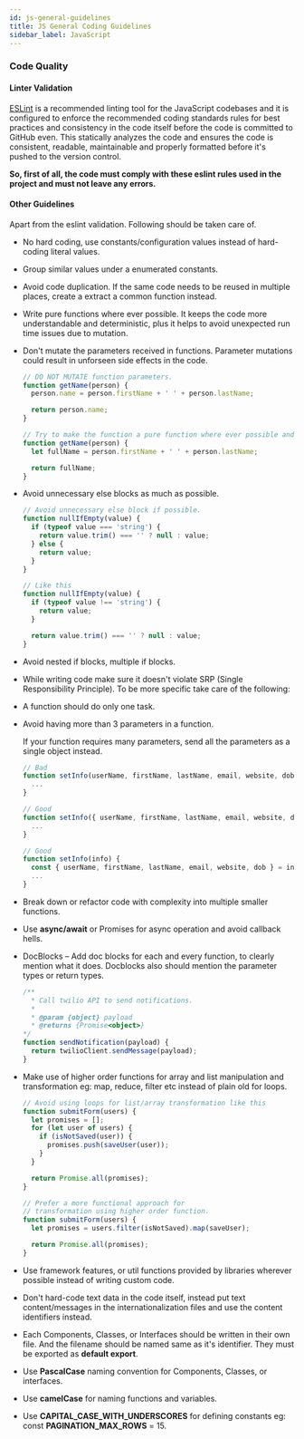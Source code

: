 ```yaml
---
id: js-general-guidelines
title: JS General Coding Guidelines
sidebar_label: JavaScript
---
```


### Code Quality

#### Linter Validation

[ESLint](https://eslint.org) is a recommended linting tool for the JavaScript codebases and it is configured to enforce the recommended coding standards rules for best practices and consistency in the code itself before the code is committed to GitHub even.
This statically analyzes the code and ensures the code is consistent, readable, maintainable and properly formatted before it's pushed to the version control.

**So, first of all, the code must comply with these eslint rules used in the project and must not leave any errors.**

#### Other Guidelines

Apart from the eslint validation. Following should be taken care of.

- No hard coding, use constants/configuration values instead of hard-coding literal values.

- Group similar values under a enumerated constants.

- Avoid code duplication. If the same code needs to be reused in multiple places, create a extract a common function instead.

- Write pure functions where ever possible. It keeps the code more understandable and deterministic, plus it helps to avoid unexpected run time issues due to mutation.

- Don't mutate the parameters received in functions. Parameter mutations could result in unforseen side effects in the code.

  ```js
  // DO NOT MUTATE function parameters.
  function getName(person) {
    person.name = person.firstName + ' ' + person.lastName;

    return person.name;
  }

  // Try to make the function a pure function where ever possible and avoid unnecessary side-effects.
  function getName(person) {
    let fullName = person.firstName + ' ' + person.lastName;

    return fullName;
  }
  ```

- Avoid unnecessary else blocks as much as possible.

  ```js
  // Avoid unnecessary else block if possible.
  function nullIfEmpty(value) {
    if (typeof value === 'string') {
      return value.trim() === '' ? null : value;
    } else {
      return value;
    }
  }

  // Like this
  function nullIfEmpty(value) {
    if (typeof value !== 'string') {
      return value;
    }

    return value.trim() === '' ? null : value;
  }
  ```

- Avoid nested if blocks, multiple if blocks.

- While writing code make sure it doesn't violate SRP (Single Responsibility Principle). To be more specific take care of the following:

- A function should do only one task.

- Avoid having more than 3 parameters in a function.

    If your function requires many parameters, send all the parameters as a single object instead.

  ```js
  // Bad
  function setInfo(userName, firstName, lastName, email, website, dob) {
    ...
  }

  // Good
  function setInfo({ userName, firstName, lastName, email, website, dob }) {
    ...
  }

  // Good
  function setInfo(info) {
    const { userName, firstName, lastName, email, website, dob } = info;
    ...
  }
  ```

- Break down or refactor code with complexity into multiple smaller functions.

- Use **async/await** or Promises for async operation and avoid callback hells.

- DocBlocks – Add doc blocks for each and every function, to clearly mention what it does. Docblocks also should mention the parameter types or return types.

  ```js
  /**
    * Call twilio API to send notifications.
    *
    * @param {object} payload
    * @returns {Promise<object>}
  */
  function sendNotification(payload) {
    return twilioClient.sendMessage(payload);
  }
  ```

- Make use of higher order functions for array and list manipulation and transformation eg: map, reduce, filter etc instead of plain old for loops.

  ```js
  // Avoid using loops for list/array transformation like this
  function submitForm(users) {
    let promises = [];
    for (let user of users) {
      if (isNotSaved(user)) {
        promises.push(saveUser(user));
      }
    }

    return Promise.all(promises);
  }

  // Prefer a more functional approach for
  // transformation using higher order function.
  function submitForm(users) {
    let promises = users.filter(isNotSaved).map(saveUser);

    return Promise.all(promises);
  }
  ```

- Use framework features, or util functions provided by libraries wherever possible instead of writing custom code.
- Don't hard-code text data in the code itself, instead put text content/messages in the internationalization files and use the content identifiers instead.
- Each Components, Classes, or Interfaces should be written in their own file. And the filename should be named same as it's identifier. They must be exported as **default export**.
- Use **PascalCase** naming convention for Components, Classes, or interfaces.
- Use **camelCase** for naming functions and variables.
- Use **CAPITAL_CASE_WITH_UNDERSCORES** for defining constants eg: const **PAGINATION_MAX_ROWS** = 15.
